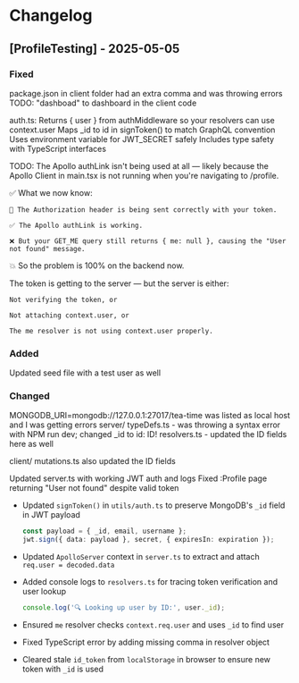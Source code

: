 # Changelog

## [ProfileTesting] - 2025-05-05
### Fixed
package.json in client folder had an extra comma and was throwing errors 
TODO: "dashboad" to dashboard in the client code 

auth.ts:
Returns { user } from authMiddleware so your resolvers can use context.user
Maps _id to id in signToken() to match GraphQL convention
Uses environment variable for JWT_SECRET safely
Includes type safety with TypeScript interfaces

TODO:
The Apollo authLink isn't being used at all — likely because the Apollo Client in main.tsx is not running when you're navigating to /profile.

✅ What we now know:

    🔐 The Authorization header is being sent correctly with your token.

    ✅ The Apollo authLink is working.

    ❌ But your GET_ME query still returns { me: null }, causing the "User not found" message.

💥 So the problem is 100% on the backend now.

The token is getting to the server — but the server is either:

    Not verifying the token, or

    Not attaching context.user, or

    The me resolver is not using context.user properly.

### Added
Updated seed file with a test user as well 


### Changed
MONGODB_URI=mongodb://127.0.0.1:27017/tea-time
was listed as local host and I was getting errors 
server/ 
typeDefs.ts - was throwing a syntax error with NPM run dev; changed _id to id: ID!
resolvers.ts   - updated the ID fields here as well 

client/
mutations.ts also updated the ID fields 

Updated server.ts with working JWT auth and logs
Fixed :Profile page returning "User not found" despite valid token


* Updated `signToken()` in `utils/auth.ts` to preserve MongoDB's `_id` field in JWT payload

  ```ts
  const payload = { _id, email, username };
  jwt.sign({ data: payload }, secret, { expiresIn: expiration });
  ```

* Updated `ApolloServer` context in `server.ts` to extract and attach `req.user = decoded.data`

* Added console logs to `resolvers.ts` for tracing token verification and user lookup

  ```ts
  console.log('🔍 Looking up user by ID:', user._id);
  ```

* Ensured `me` resolver checks `context.req.user` and uses `_id` to find user

* Fixed TypeScript error by adding missing comma in resolver object

* Cleared stale `id_token` from `localStorage` in browser to ensure new token with `_id` is used

